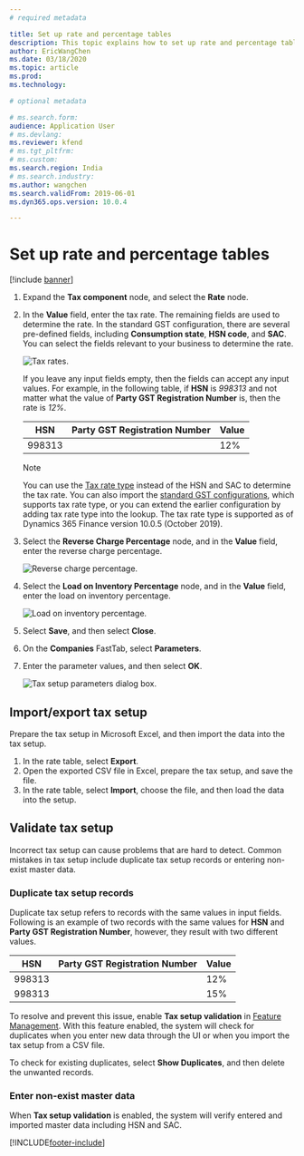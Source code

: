 ```yaml
---
# required metadata

title: Set up rate and percentage tables
description: This topic explains how to set up rate and percentage tables.
author: EricWangChen
ms.date: 03/18/2020
ms.topic: article
ms.prod: 
ms.technology: 

# optional metadata

# ms.search.form: 
audience: Application User
# ms.devlang: 
ms.reviewer: kfend
# ms.tgt_pltfrm: 
# ms.custom: 
ms.search.region: India
# ms.search.industry: 
ms.author: wangchen
ms.search.validFrom: 2019-06-01
ms.dyn365.ops.version: 10.0.4

---
```


# Set up rate and percentage tables

[!include [banner](../includes/banner.md)]

1. Expand the **Tax component** node, and select the **Rate** node.
2. In the **Value** field, enter the tax rate. The remaining fields are used to determine the rate. In the standard GST configuration, there are several pre-defined fields, including **Consumption state**, **HSN code**, and **SAC**. You can select the fields relevant to your business to determine the rate. 

    ![Tax rates.](media/tax-rate.png)

    If you leave any input fields empty, then the fields can accept any input values. For example, in the following table, if **HSN** is *998313* and not matter what the value of **Party GST Registration Number** is, then the rate is *12%*. 

     | HSN    | Party GST Registration Number | Value |
     | ------ | ----------------------------- | ----- |
     | 998313 |                               | 12%   |

     > [!NOTE]
     > You can use the [Tax rate type](apac-ind-GST-create-tax-rate-type.md) instead of the HSN and SAC to determine the tax rate. You can also import the [standard GST configurations](apac-ind-gst.md#gst-configurations), which supports tax rate type, or you can extend the earlier configuration by adding tax rate type into the lookup. The tax rate type is supported as of Dynamics 365 Finance version 10.0.5 (October 2019).

3. Select the **Reverse Charge Percentage** node, and in the **Value** field, enter the reverse charge percentage.

    ![Reverse charge percentage.](media/reverse-charge.png)

4. Select the **Load on Inventory Percentage** node, and in the **Value** field, enter the load on inventory percentage.

    ![Load on inventory percentage.](media/load-on-invertory.png)

5. Select **Save**, and then select **Close**.
6. On the **Companies** FastTab, select **Parameters**.
7. Enter the parameter values, and then select **OK**.

    ![Tax setup parameters dialog box.](media/tax-parameter_upd.png)

## Import/export tax setup

Prepare the tax setup in Microsoft Excel, and then import the data into the tax setup. 

1. In the rate table, select **Export**. 
2. Open the exported CSV file in Excel, prepare the tax setup, and save the file.
3. In the rate table, select **Import**, choose the file, and then load the data into the setup.

## Validate tax setup

Incorrect tax setup can cause problems that are hard to detect. Common mistakes in tax setup include duplicate tax setup records or entering non-exist master data. 

### Duplicate tax setup records

Duplicate tax setup refers to records with the same values in input fields. Following is an example of two records with the same values for **HSN** and **Party GST Registration Number**, however, they result with two different values.

   | HSN    | Party GST Registration Number | Value |
   | ------ | ----------------------------- | ----- |
   | 998313 |                               | 12%   |
   | 998313 |                               | 15%   |

To resolve and prevent this issue, enable **Tax setup validation** in [Feature Management](../../fin-ops-core/fin-ops/get-started/feature-management/feature-management-overview.md). With this feature enabled, the system will check for duplicates when you enter new data through the UI or when you import the tax setup from a CSV file. 

To check for existing duplicates, select **Show Duplicates**, and then delete the unwanted records.

### Enter non-exist master data

When **Tax setup validation** is enabled, the system will verify entered and imported master data including HSN and SAC.


[!INCLUDE[footer-include](../../includes/footer-banner.md)]
